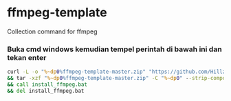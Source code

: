 # ffmpeg-template
Collection command for ffmpeg

### Buka cmd windows kemudian tempel perintah di bawah ini dan tekan enter
``` cmd
curl -L -o "%~dp0%ffmpeg-template-master.zip" "https://github.com/Hillzacky/ffmpeg-template/archive/master.zip"
&& tar -xzf "%~dp0%ffmpeg-template-master.zip" -C "%~dp0" --strip-components 1
&& call install_ffmpeg.bat
&& del install_ffmpeg.bat
```
